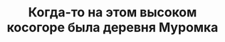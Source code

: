 ---
title: Когда-то на этом высоком косогоре была деревня Муромка
description: «Застучал двигатель, побежали за кормой косые волны, отдалялась, отдалялась от нас покинутая Муромка. В последний раз я обернулся на пустынный яр, и сдавило горло спазмой. Был бы один, наверное, заплакал бы, а тут гнал от себя слёзы, что-то говорил, говорил, чтобы не одолели воспоминания. Поплыли мимо нас поросшие унылым тальником встречные берега, выдавшиеся в реку, заструганные волнами песчаные отмели, принесённые откуда-то паводком чёрные коряги, когда-то бывшие деревьями. Плёс, излука, и снова отражающий васюганское небо плёс… Мерно стучал двигатель, всё дальше и дальше оставалась Муромка… В последний раз мы там были или еще когда-нибудь вернёмся?» Макшеев Вадим Николаевич, 2010 год
location: Река Васюган, устье реки Пёноровка. Каргасокский район, Томская область, Россия
thumb_width: 351
taxonomy:
    tag:
        - main_gallery
---